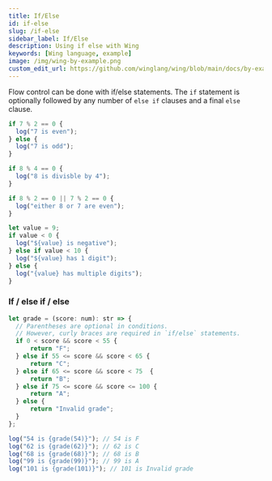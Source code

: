 ```yaml
---
title: If/Else
id: if-else
slug: /if-else
sidebar_label: If/Else
description: Using if else with Wing
keywords: [Wing language, example]
image: /img/wing-by-example.png
custom_edit_url: https://github.com/winglang/wing/blob/main/docs/by-example/06-ifelse.md
---
```


Flow control can be done with if/else statements. The `if` statement is optionally followed by any number of `else if` clauses and a final `else` clause.

```js playground title="main.w"
if 7 % 2 == 0 {
  log("7 is even");
} else {
  log("7 is odd");
}

if 8 % 4 == 0 {
  log("8 is divisble by 4");
}

if 8 % 2 == 0 || 7 % 2 == 0 {
  log("either 8 or 7 are even");
}

let value = 9;
if value < 0 {
  log("${value} is negative");
} else if value < 10 {
  log("${value} has 1 digit");
} else {
  log("{value} has multiple digits");
}

```


### If / else if / else
```js playground title="main.w"
let grade = (score: num): str => {
  // Parentheses are optional in conditions.
  // However, curly braces are required in `if/else` statements.
  if 0 < score && score < 55 {
      return "F";
  } else if 55 <= score && score < 65 {
      return "C";
  } else if 65 <= score && score < 75  {
      return "B";
  } else if 75 <= score && score <= 100 {
      return "A";
  } else {
      return "Invalid grade";
  }
};

log("54 is {grade(54)}"); // 54 is F
log("62 is {grade(62)}"); // 62 is C
log("68 is {grade(68)}"); // 68 is B
log("99 is {grade(99)}"); // 99 is A
log("101 is {grade(101)}"); // 101 is Invalid grade
```
